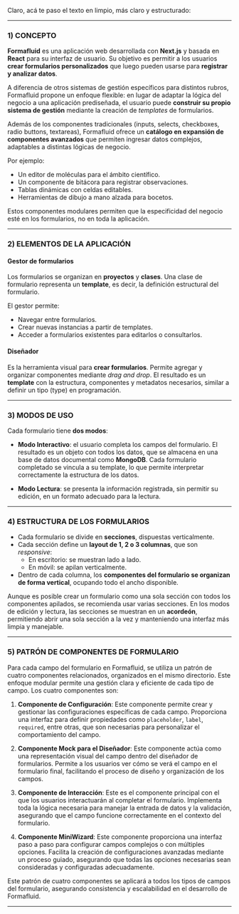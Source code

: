 Claro, acá te paso el texto en limpio, más claro y estructurado:

---

### 1) CONCEPTO

**Formafluid** es una aplicación web desarrollada con **Next.js** y basada en **React** para su interfaz de usuario. Su objetivo es permitir a los usuarios **crear formularios personalizados** que luego pueden usarse para **registrar y analizar datos**.

A diferencia de otros sistemas de gestión específicos para distintos rubros, Formafluid propone un enfoque flexible: en lugar de adaptar la lógica del negocio a una aplicación prediseñada, el usuario puede **construir su propio sistema de gestión** mediante la creación de *templates* de formularios.

Además de los componentes tradicionales (inputs, selects, checkboxes, radio buttons, textareas), Formafluid ofrece un **catálogo en expansión de componentes avanzados** que permiten ingresar datos complejos, adaptables a distintas lógicas de negocio. 

Por ejemplo:
- Un editor de moléculas para el ámbito científico.
- Un componente de bitácora para registrar observaciones.
- Tablas dinámicas con celdas editables.
- Herramientas de dibujo a mano alzada para bocetos.

Estos componentes modulares permiten que la especificidad del negocio esté en los formularios, no en toda la aplicación.

---

### 2) ELEMENTOS DE LA APLICACIÓN

#### Gestor de formularios

Los formularios se organizan en **proyectos** y **clases**. Una clase de formulario representa un **template**, es decir, la definición estructural del formulario.

El gestor permite:
- Navegar entre formularios.
- Crear nuevas instancias a partir de templates.
- Acceder a formularios existentes para editarlos o consultarlos.

#### Diseñador

Es la herramienta visual para **crear formularios**. Permite agregar y organizar componentes mediante *drag and drop*. El resultado es un **template** con la estructura, componentes y metadatos necesarios, similar a definir un tipo (type) en programación.

---

### 3) MODOS DE USO

Cada formulario tiene **dos modos**:

- **Modo Interactivo**: el usuario completa los campos del formulario. El resultado es un objeto con todos los datos, que se almacena en una base de datos documental como **MongoDB**. Cada formulario completado se vincula a su template, lo que permite interpretar correctamente la estructura de los datos.

- **Modo Lectura**: se presenta la información registrada, sin permitir su edición, en un formato adecuado para la lectura.

---

### 4) ESTRUCTURA DE LOS FORMULARIOS

- Cada formulario se divide en **secciones**, dispuestas verticalmente.
- Cada sección define un **layout de 1, 2 o 3 columnas**, que son *responsive*:
  - En escritorio: se muestran lado a lado.
  - En móvil: se apilan verticalmente.
- Dentro de cada columna, los **componentes del formulario se organizan de forma vertical**, ocupando todo el ancho disponible.

Aunque es posible crear un formulario como una sola sección con todos los componentes apilados, se recomienda usar varias secciones. En los modos de edición y lectura, las secciones se muestran en un **acordeón**, permitiendo abrir una sola sección a la vez y manteniendo una interfaz más limpia y manejable.

---

### 5) PATRÓN DE COMPONENTES DE FORMULARIO

Para cada campo del formulario en Formafluid, se utiliza un patrón de cuatro componentes relacionados, organizados en el mismo directorio. Este enfoque modular permite una gestión clara y eficiente de cada tipo de campo. Los cuatro componentes son:

1. **Componente de Configuración**: Este componente permite crear y gestionar las configuraciones específicas de cada campo. Proporciona una interfaz para definir propiedades como `placeholder`, `label`, `required`, entre otras, que son necesarias para personalizar el comportamiento del campo.

2. **Componente Mock para el Diseñador**: Este componente actúa como una representación visual del campo dentro del diseñador de formularios. Permite a los usuarios ver cómo se verá el campo en el formulario final, facilitando el proceso de diseño y organización de los campos.

3. **Componente de Interacción**: Este es el componente principal con el que los usuarios interactuarán al completar el formulario. Implementa toda la lógica necesaria para manejar la entrada de datos y la validación, asegurando que el campo funcione correctamente en el contexto del formulario.

4. **Componente MiniWizard**: Este componente proporciona una interfaz paso a paso para configurar campos complejos o con múltiples opciones. Facilita la creación de configuraciones avanzadas mediante un proceso guiado, asegurando que todas las opciones necesarias sean consideradas y configuradas adecuadamente.

Este patrón de cuatro componentes se aplicará a todos los tipos de campos del formulario, asegurando consistencia y escalabilidad en el desarrollo de Formafluid.

---
